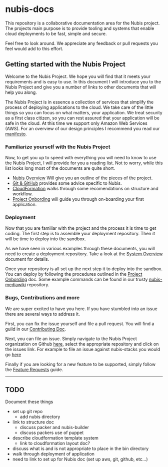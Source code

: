 ﻿

# nubis-docs

This repository is a collaborative documentation area for the Nubis project. The
projects main purpose is to provide tooling and systems that enable cloud
deployments to be fast, simple and secure.

Feel free to look around. We appreciate any feedback or pull requests you feel
would add to this effort.

## Getting started with the Nubis Project

Welcome to the Nubis Project. We hope you will find that it meets your
requirements and is easy to use. In this document I will introduce you to the
Nubis Project and give you a number of links to other documents that will help
you along.

The Nubis Project is in essence a collection of services that simplify the
process of deploying applications to the cloud. We take care of the little
things so you can focus on what matters, your application. We treat security as
a first class citizen, so you can rest assured that your application will be
safe in the cloud. At this time we support only Amazon Web Services (AWS). For
an overview of our design principles I recommend you read our [manifesto](https://github.com/Nubisproject/nubis-docs/blob/master/MANIFESTO.md).

### Familiarize yourself with the Nubis Project

Now, to get you up to speed with everything you will need to know to use the
Nubis Project, I will provide for you a reading list. Not to worry, while this
list looks long most of the documents are quite short.

* [Nubis Overview](https://github.com/Nubisproject/nubis-docs/blob/master/SYSTEM_OVERVIEW.md)
  Will give you an outline of the pieces of the project.
* [Git & GitHub](https://github.com/Nubisproject/nubis-docs/blob/master/GIT_GITHUB.md)
  provides some advice specific to Nubis.
* [CloudFormation](https://github.com/Nubisproject/nubis-docs/blob/master/CLOUDFORMATION.md)
  walks through some recomendations on structure and workflow.
* [Project Onbording](https://github.com/Nubisproject/nubis-docs/blob/master/PROJECT_ONBOARDING.md)
  will guide you through on-boarding your first application.

### Deployment

Now that you are familiar with the project and the process it is time to get
coding. The first step is to assemble your deployment repository. Then it will
be time to deploy into the sandbox.

As we have seen in various examples through these documents, you will need to
create a deployment repository. Take a look at the [System Overview](https://github.com/Nubisproject/nubis-docs/blob/master/SYSTEM_OVERVIEW.md)
document for details.

Once your repository is all set up the next step it to deploy into the sandbox.
You can deploy by following the procedures outlined in the [Project Onbording](https://github.com/Nubisproject/nubis-docs/blob/master/PROJECT_ONBOARDING.md#application-build-out)
doc. Some example commands can be found in our trusty [nubis-mediawiki](https://github.com/Nubisproject/nubis-mediawiki/blob/master/nubis/cloudformation/README.md)
repository.

### Bugs, Contributions and more

We are super excited to have you here. If you have stumbled into an issue there
are several ways to address it.

First, you can fix the issue yourself and file a pull request. You will find a
guild in our [Contributing Doc](https://github.com/Nubisproject/nubis-docs/blob/master/CONTRIBUTING.md).

Next, you can file an issue. Simply navigate to the Nubis Project organization
on Github [here](https://github.com/Nubisproject), select the appropriate
repository and click on the issues link. For example to file an issue against
nubis-stacks you would go [here](https://github.com/Nubisproject/nubis-stacks/issues)

Finally if you are looking for a new feature to be supported, simply follow the
[Feature Requests](https://github.com/Nubisproject/nubis-docs/blob/master/FEATURE_REQUESTS.md)
guide.

---

## TODO

Document these things

* set up git repo
  * add nubis directory
* link to structure doc
  * discuss packer and nubis-builder
  * discuss packers use of puppet
* describe cloudformation template system
  * link to cloudformation layout doc?
* discuss what is and is not appropriate to place in the bin directory
* walk through deployment of application
* need to link to set up for Nubis doc (set up aws, git, github, etc...)
